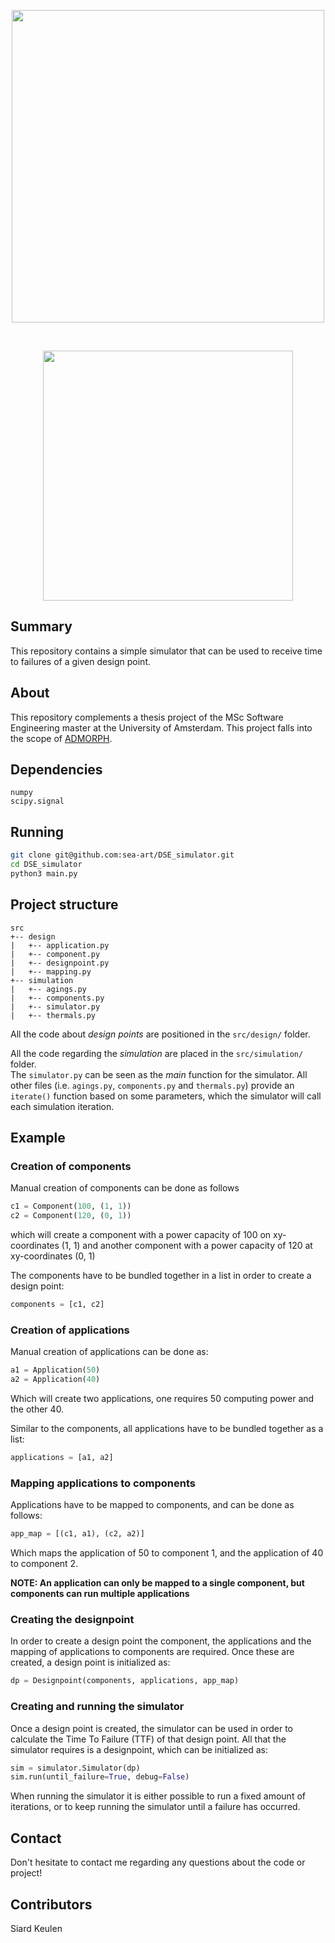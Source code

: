 <p align="center">
    <img width="500" src="https://i.imgur.com/HPWb5UX.png"/>
</p>  
<br/>
<p align="center">
    <img width="400" src="https://i.imgur.com/LJgU1Pf.png"/>
</p>  


## Summary
This repository contains a simple simulator that can be used to receive time to failures of a 
given design point.

## About
This repository complements a thesis project of the MSc Software Engineering master at the University of Amsterdam. 
This project falls into the scope of [ADMORPH](http://admorph.eu/).

## Dependencies
```
numpy
scipy.signal
```

## Running
```bash
git clone git@github.com:sea-art/DSE_simulator.git
cd DSE_simulator
python3 main.py
```

## Project structure
```
src
+-- design
|   +-- application.py
|   +-- component.py
|   +-- designpoint.py
|   +-- mapping.py
+-- simulation
|   +-- agings.py
|   +-- components.py
|   +-- simulator.py
|   +-- thermals.py
```
All the code about *design points* are positioned in the ```src/design/``` folder.<br>
 
All the code regarding the *simulation* are placed in the ```src/simulation/``` folder.<br>
The ```simulator.py``` can be seen as the *main* function for the simulator. All other files 
(i.e. ```agings.py```, ```components.py``` and ```thermals.py```) provide an ```iterate()``` function
based on some parameters, which the simulator will call each simulation iteration.

## Example

### Creation of components
Manual creation of components can be done as follows
```python
c1 = Component(100, (1, 1))
c2 = Component(120, (0, 1))
```
which will create a component with a power capacity of 100 on xy-coordinates (1, 1) 
and another component with a power capacity of 120 at xy-coordinates (0, 1)

The components have to be bundled together in a list in order to create a design point:
```python
components = [c1, c2]
```

### Creation of applications
Manual creation of applications can be done as:
```python
a1 = Application(50)
a2 = Application(40)
```
Which will create two applications, one requires 50 computing power and the other 40.

Similar to the components, all applications have to be bundled together as a list:
```python
applications = [a1, a2]
```

### Mapping applications to components
Applications have to be mapped to components, and can be done as follows:
```python
app_map = [(c1, a1), (c2, a2)]
```
Which maps the application of 50 to component 1, and the application of 40 to component 2.

**NOTE: An application can only be mapped to a single component, but components can run multiple applications**

### Creating the designpoint
In order to create a design point the component, the applications and the mapping of 
applications to components are required. Once these are created, a design point is initialized as:
```python
dp = Designpoint(components, applications, app_map)
```

### Creating and running the simulator
Once a design point is created, the simulator can be used in order to calculate the Time To Failure (TTF) 
of that design point. All that the simulator requires is a designpoint, which can be initialized as:
```python
sim = simulator.Simulator(dp)
sim.run(until_failure=True, debug=False)
```
When running the simulator it is either possible to run a fixed amount of iterations, 
or to keep running the simulator until a failure has occurred.

## Contact
Don't hesitate to contact me regarding any questions about the code or project!<br>

## Contributors
Siard Keulen

